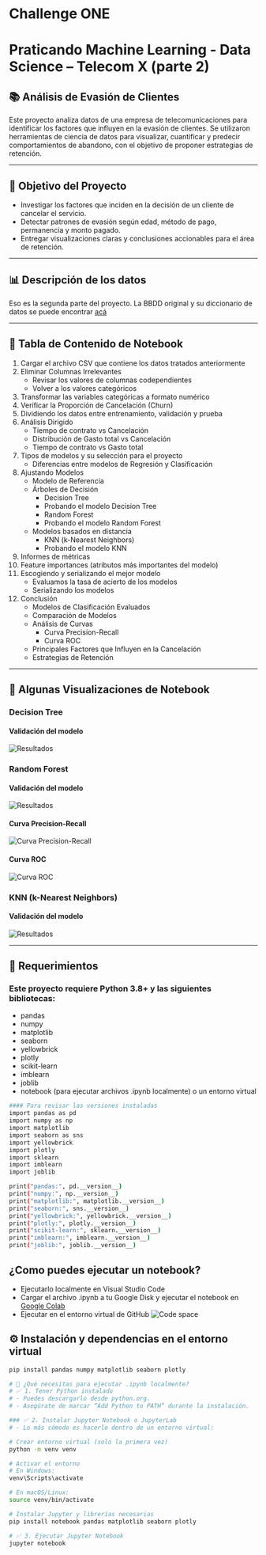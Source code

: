 # Challenge ONE
# Praticando Machine Learning - Data Science – Telecom X (parte 2)

## 📚 Análisis de Evasión de Clientes

Este proyecto analiza datos de una empresa de telecomunicaciones para identificar los factores que influyen en la evasión de clientes. Se utilizaron herramientas de ciencia de datos para visualizar, cuantificar y predecir comportamientos de abandono, con el objetivo de proponer estrategias de retención.

---

## 🧠 Objetivo del Proyecto

- Investigar los factores que inciden en la decisión de un cliente de cancelar el servicio.
- Detectar patrones de evasión según edad, método de pago, permanencia y monto pagado.
- Entregar visualizaciones claras y conclusiones accionables para el área de retención.

---

## 📊 Descripción de los datos

Eso es la segunda parte del proyecto. La BBDD original y su diccionario de datos se puede encontrar [acá](https://github.com/sunnyday2/challenge2_data_science_TelecomX)

---

## 📑 Tabla de Contenido de Notebook

1. Cargar el archivo CSV que contiene los datos tratados anteriormente 
2. Eliminar Columnas Irrelevantes 
   - Revisar los valores de columnas codependientes 
   - Volver a los valores categóricos  
3. Transformar las variables categóricas a formato numérico 
4. Verificar la Proporción de Cancelación (Churn)  
5. Dividiendo los datos entre entrenamiento, validación y prueba  
6. Análisis Dirigido 
   - Tiempo de contrato vs Cancelación 
   - Distribución de Gasto total vs Cancelación 
   - Tiempo de contrato vs Gasto total 
7. Tipos de modelos y su selección para el proyecto
   - Diferencias entre modelos de Regresión y Clasificación
8. Ajustando Modelos
   - Modelo de Referencia 
   - Árboles de Decisión
     - Decision Tree 
     - Probando el modelo Decision Tree 
     - Random Forest 
     - Probando el modelo Random Forest 
   - Modelos basados en distancia
     - KNN (k-Nearest Neighbors)
     - Probando el modelo KNN
9. Informes de métricas 
10. Feature importances (atributos más importantes del modelo)
11. Escogiendo y serializando el mejor modelo
    - Evaluamos la tasa de acierto de los modelos
    - Serializando los modelos
12. Conclusión
    - Modelos de Clasificación Evaluados
    - Comparación de Modelos
    - Análisis de Curvas
      - Curva Precision-Recall
      - Curva ROC
    - Principales Factores que Influyen en la Cancelación
    - Estrategias de Retención 

---

## 📸 Algunas Visualizaciones de Notebook

### Decision Tree

#### Validación del modelo
![Resultados](./img/dt.png)

### Random Forest

#### Validación del modelo
![Resultados](./img/rf.png)

#### Curva Precision-Recall
![Curva Precision-Recall](./img/fig1.png)

#### Curva ROC
![Curva ROC](./img/fig2.png)

### KNN (k-Nearest Neighbors)

#### Validación del modelo
![Resultados](./img/knn.png)

---

## 📝 Requerimientos

### Este proyecto requiere Python 3.8+ y las siguientes bibliotecas:

- pandas
- numpy
- matplotlib
- seaborn
- yellowbrick
- plotly
- scikit-learn
- imblearn
- joblib
- notebook (para ejecutar archivos .ipynb localmente) o un entorno virtual

```bash
#### Para revisar las versiones instaladas
import pandas as pd
import numpy as np
import matplotlib
import seaborn as sns
import yellowbrick
import plotly
import sklearn
import imblearn
import joblib

print("pandas:", pd.__version__)
print("numpy:", np.__version__)
print("matplotlib:", matplotlib.__version__)
print("seaborn:", sns.__version__)
print("yellowbrick:", yellowbrick.__version__)
print("plotly:", plotly.__version__)
print("scikit-learn:", sklearn.__version__)
print("imblearn:", imblearn.__version__)
print("joblib:", joblib.__version__)
```
  
## ¿Como puedes ejecutar un notebook?

- Ejecutarlo localmente en Visual Studio Code
- Cargar el archivo .ipynb a tu Google Disk y ejecutar el notebook en [Google Colab](https://colab.research.google.com)
- Ejecutar en el entorno virtual de GitHub ![Code space](./fig3.png)

## ⚙️ Instalación y dependencias en el entorno virtual

```bash
pip install pandas numpy matplotlib seaborn plotly

# 🧰 ¿Qué necesitas para ejecutar .ipynb localmente?
# ✅ 1. Tener Python instalado
# - Puedes descargarlo desde python.org.
# - Asegúrate de marcar “Add Python to PATH” durante la instalación.

### ✅ 2. Instalar Jupyter Notebook o JupyterLab
# - Lo más cómodo es hacerlo dentro de un entorno virtual:

# Crear entorno virtual (solo la primera vez)
python -m venv venv

# Activar el entorno
# En Windows:
venv\Scripts\activate

# En macOS/Linux:
source venv/bin/activate

# Instalar Jupyter y librerías necesarias
pip install notebook pandas matplotlib seaborn plotly

# ✅ 3. Ejecutar Jupyter Notebook
jupyter notebook
```
